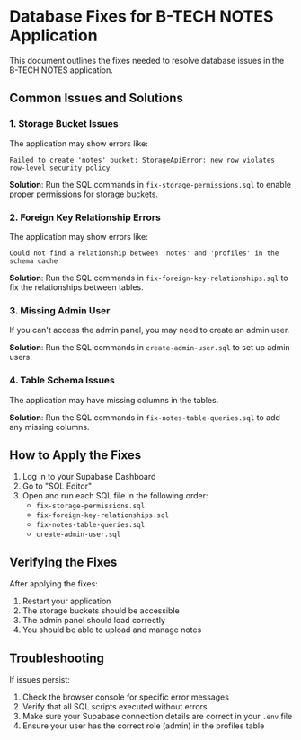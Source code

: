 # Database Fixes for B-TECH NOTES Application

This document outlines the fixes needed to resolve database issues in the B-TECH NOTES application.

## Common Issues and Solutions

### 1. Storage Bucket Issues

The application may show errors like:
```
Failed to create 'notes' bucket: StorageApiError: new row violates row-level security policy
```

**Solution**: Run the SQL commands in `fix-storage-permissions.sql` to enable proper permissions for storage buckets.

### 2. Foreign Key Relationship Errors

The application may show errors like:
```
Could not find a relationship between 'notes' and 'profiles' in the schema cache
```

**Solution**: Run the SQL commands in `fix-foreign-key-relationships.sql` to fix the relationships between tables.

### 3. Missing Admin User

If you can't access the admin panel, you may need to create an admin user.

**Solution**: Run the SQL commands in `create-admin-user.sql` to set up admin users.

### 4. Table Schema Issues

The application may have missing columns in the tables.

**Solution**: Run the SQL commands in `fix-notes-table-queries.sql` to add any missing columns.

## How to Apply the Fixes

1. Log in to your Supabase Dashboard
2. Go to "SQL Editor"
3. Open and run each SQL file in the following order:
   - `fix-storage-permissions.sql`
   - `fix-foreign-key-relationships.sql`
   - `fix-notes-table-queries.sql`
   - `create-admin-user.sql`

## Verifying the Fixes

After applying the fixes:

1. Restart your application
2. The storage buckets should be accessible
3. The admin panel should load correctly
4. You should be able to upload and manage notes

## Troubleshooting

If issues persist:

1. Check the browser console for specific error messages
2. Verify that all SQL scripts executed without errors
3. Make sure your Supabase connection details are correct in your `.env` file
4. Ensure your user has the correct role (admin) in the profiles table